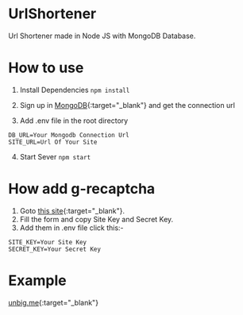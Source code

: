 # UrlShortener

Url Shortener made in Node JS with MongoDB Database.


# How to use

1. Install Dependencies
`npm install`

2. Sign up in [MongoDB](https://www.mongodb.com/cloud/atlas/register){:target="_blank"} and get the connection url

3. Add .env file in the root directory
```
DB_URL=Your Mongodb Connection Url
SITE_URL=Url Of Your Site
```

4. Start Sever
`npm start`


# How add g-recaptcha
1. Goto [this site](https://www.google.com/recaptcha/admin/create){:target="_blank"}.
2. Fill the form and copy Site Key and Secret Key.
3. Add them in .env file click this:-
```
SITE_KEY=Your Site Key
SECRET_KEY=Your Secret Key
```


# Example
[unbig.me](http://unbig.me/){:target="_blank"}